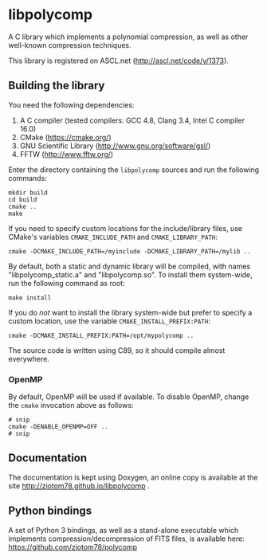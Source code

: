 # libpolycomp

A C library which implements a polynomial compression, as well as other
well-known compression techniques.

This library is registered on ASCL.net (http://ascl.net/code/v/1373).

## Building the library

You need the following dependencies:

1. A C compiler (tested compilers: GCC 4.8, Clang 3.4, Intel C compiler 16.0)
2. CMake (https://cmake.org/)
3. GNU Scientific Library (http://www.gnu.org/software/gsl/)
4. FFTW (http://www.fftw.org/)

Enter the directory containing the `libpolycomp` sources and run the
following commands:

    mkdir build
    cd build
    cmake ..
    make

If you need to specify custom locations for the include/library files,
use CMake's variables `CMAKE_INCLUDE_PATH` and `CMAKE_LIBRARY_PATH`:

    cmake -DCMAKE_INCLUDE_PATH=/myinclude -DCMAKE_LIBRARY_PATH=/mylib ..
    
By default, both a static and dynamic library will be compiled, with
names "libpolycomp_static.a" and "libpolycomp.so". To install them
system-wide, run the following command as root:

    make install

If you do *not* want to install the library system-wide but prefer to
specify a custom location, use the variable
`CMAKE_INSTALL_PREFIX:PATH`:

    cmake -DCMAKE_INSTALL_PREFIX:PATH=/opt/mypolycomp ..

The source code is written using C89, so it should compile almost
everywhere.

### OpenMP

By default, OpenMP will be used if available. To disable OpenMP,
change the ``cmake`` invocation above as follows:

    # snip
    cmake -DENABLE_OPENMP=OFF ..
    # snip

## Documentation

The documentation is kept using Doxygen, an online copy is available
at the site http://ziotom78.github.io/libpolycomp .

## Python bindings

A set of Python 3 bindings, as well as a stand-alone executable which
implements compression/decompression of FITS files, is available here:
https://github.com/ziotom78/polycomp
